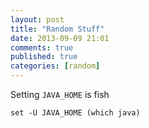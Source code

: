 ```yaml
---
layout: post
title: "Random Stuff"
date: 2013-09-09 21:01
comments: true
published: true
categories: [random]
---
```


Setting `JAVA_HOME` is fish

```
set -U JAVA_HOME (which java)
```
